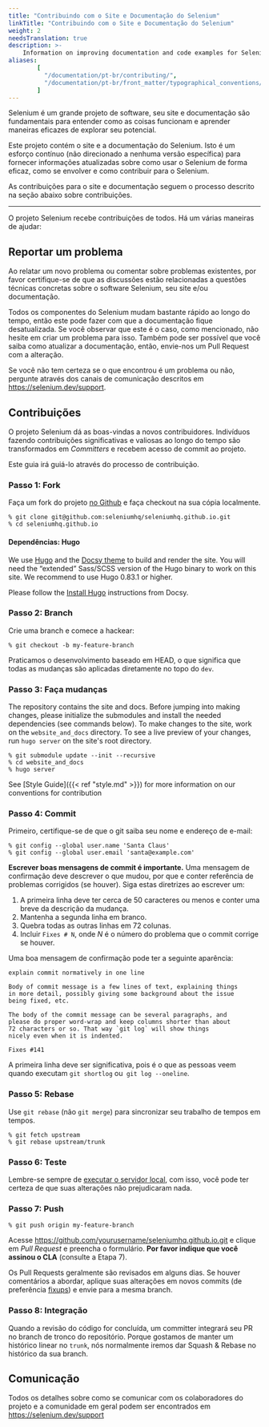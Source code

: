```yaml
---
title: "Contribuindo com o Site e Documentação do Selenium"
linkTitle: "Contribuindo com o Site e Documentação do Selenium"
weight: 2
needsTranslation: true
description: >-
    Information on improving documentation and code examples for Selenium
aliases: 
        [
          "/documentation/pt-br/contributing/",
          "/documentation/pt-br/front_matter/typographical_conventions/"
        ]
---
```


Selenium é um grande projeto de software, seu site e documentação são fundamentais
para entender como as coisas funcionam e aprender maneiras eficazes de explorar
seu potencial.

Este projeto contém o site e a documentação do Selenium. Isto é
um esforço contínuo (não direcionado a nenhuma versão específica) para fornecer
informações atualizadas sobre como usar o Selenium de forma eficaz, como se
envolver e como contribuir para o Selenium.

As contribuições para o site e documentação seguem o processo descrito na seção abaixo sobre contribuições. 

---

O projeto Selenium recebe contribuições de todos. Há um
várias maneiras de ajudar:

## Reportar um problema

Ao relatar um novo problema ou comentar sobre problemas existentes, por favor
certifique-se de que as discussões estão relacionadas a questões técnicas concretas sobre o
software Selenium, seu site e/ou documentação.

Todos os componentes do Selenium mudam bastante rápido ao longo do tempo, então este
pode fazer com que a documentação fique desatualizada. Se você observar que este é
o caso, como mencionado, não hesite em criar um problema para isso.
Também pode ser possível que você saiba como atualizar a
documentação, então, envie-nos um Pull Request com a
alteração.

Se você não tem certeza se o que encontrou é um problema ou não,
pergunte através dos canais de comunicação descritos em
https://selenium.dev/support.

## Contribuições

O projeto Selenium dá as boas-vindas a novos contribuidores. Indivíduos fazendo
contribuições significativas e valiosas ao longo do tempo são transformados em _Committers_
e recebem acesso de commit ao projeto.

Este guia irá guiá-lo através do processo de contribuição.

### Passo 1: Fork

Faça um fork do projeto [no Github](https://github.com/seleniumhq/seleniumhq.github.io)
e faça checkout na sua cópia localmente.

```shell
% git clone git@github.com:seleniumhq/seleniumhq.github.io.git
% cd seleniumhq.github.io
```

#### Dependências: Hugo

We use [Hugo](https://gohugo.io/) and the [Docsy theme](https://www.docsy.dev/)
to build and render the site. You will need the “extended” 
Sass/SCSS version of the Hugo binary to work on this site. We recommend
to use Hugo 0.83.1 or higher.

Please follow the [Install Hugo](https://www.docsy.dev/docs/getting-started/#install-hugo) 
instructions from Docsy.

### Passo 2: Branch

Crie uma branch e comece a hackear:

```shell
% git checkout -b my-feature-branch
```

Praticamos o desenvolvimento baseado em HEAD, o que significa que todas as mudanças são aplicadas
diretamente no topo do `dev`.

### Passo 3: Faça mudanças

The repository contains the site and docs. Before jumping into
making changes, please initialize the submodules and install the
needed dependencies (see commands below). To make changes to the site, 
work on the `website_and_docs` directory. To see a live preview of 
your changes, run `hugo server` on the site's root directory.

```shell
% git submodule update --init --recursive
% cd website_and_docs
% hugo server
```

See [Style Guide]({{< ref "style.md" >}}) for more information on our conventions for contribution

### Passo 4: Commit

Primeiro, certifique-se de que o git saiba seu nome e endereço de e-mail:

```shell
% git config --global user.name 'Santa Claus'
% git config --global user.email 'santa@example.com'
```

**Escrever boas mensagens de commit é importante.** Uma mensagem de confirmação
deve descrever o que mudou, por que e conter referência de problemas corrigidos (se
houver). Siga estas diretrizes ao escrever um:

1. A primeira linha deve ter cerca de 50 caracteres ou menos e conter uma
     breve da descrição da mudança.
2. Mantenha a segunda linha em branco.
3. Quebra todas as outras linhas em 72 colunas.
4. Incluir `Fixes # N`, onde _N_ é o número do problema que o commit corrige
    se houver.

Uma boa mensagem de confirmação pode ter a seguinte aparência:

```text
explain commit normatively in one line

Body of commit message is a few lines of text, explaining things
in more detail, possibly giving some background about the issue
being fixed, etc.

The body of the commit message can be several paragraphs, and
please do proper word-wrap and keep columns shorter than about
72 characters or so. That way `git log` will show things
nicely even when it is indented.

Fixes #141
```

A primeira linha deve ser significativa, pois é o que as pessoas veem quando
executam `git shortlog` ou` git log --oneline`.

### Passo 5: Rebase

Use `git rebase` (não `git merge`) para sincronizar seu trabalho de tempos em tempos.

```shell
% git fetch upstream
% git rebase upstream/trunk
```

### Passo 6: Teste

Lembre-se sempre de [executar o servidor local](https://gohugo.io/getting-started/usage/#livereload),
com isso, você pode ter certeza de que suas alterações não prejudicaram nada.

### Passo 7: Push

```shell
% git push origin my-feature-branch
```

Acesse https://github.com/yourusername/seleniumhq.github.io.git e
clique em _Pull Request_ e preencha o formulário. **Por favor indique
que você assinou o CLA** (consulte a Etapa 7).

Os Pull Requests geralmente são revisados em alguns dias. Se houver
comentários a abordar, aplique suas alterações em novos commits (de preferência
[fixups](http://git-scm.com/docs/git-commit)) e envie para a mesma
branch.

### Passo 8: Integração

Quando a revisão do código for concluída, um committer integrará seu PR no branch de tronco do repositório. Porque gostamos de manter um
histórico linear no `trunk`, nós normalmente iremos dar Squash & Rebase no histórico da sua branch.

## Comunicação

Todos os detalhes sobre como se comunicar com os colaboradores do projeto
e a comunidade em geral podem ser encontrados em https://selenium.dev/support
